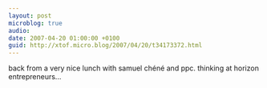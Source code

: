 ```yaml
---
layout: post
microblog: true
audio: 
date: 2007-04-20 01:00:00 +0100
guid: http://xtof.micro.blog/2007/04/20/t34173372.html
---
```

back from a very nice lunch with samuel chéné and ppc. thinking at horizon entrepreneurs...
